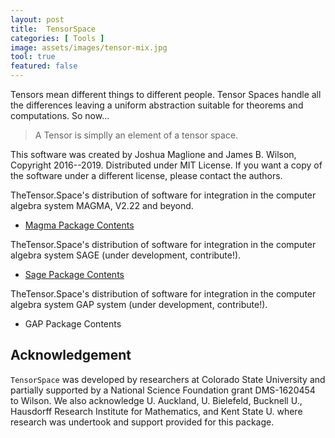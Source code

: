 ```yaml
---
layout: post
title:  TensorSpace
categories: [ Tools ]
image: assets/images/tensor-mix.jpg
tool: true
featured: false
---
```


Tensors mean different things to different people.  Tensor Spaces handle all the differences
leaving a uniform abstraction suitable for theorems and computations.  So now...
> A Tensor is simplly an element of a tensor space.



This software was created by Joshua Maglione and James B. Wilson, Copyright 
2016--2019. Distributed under MIT License. If you want a copy of the software 
under a different license, please contact the authors. 


TheTensor.Space's distribution of software for 
integration in the computer algebra system MAGMA, V2.22 and beyond.

 * [Magma Package Contents](https://github.com/thetensor-space/TensorSpace)

TheTensor.Space's distribution of software for 
integration in the computer algebra system SAGE (under development, contribute!).

 * [Sage Package Contents](https://github.com/thetensor-space/SageTensorSpace)

TheTensor.Space's distribution of software for 
integration in the computer algebra system GAP system (under development, contribute!).

 * GAP Package Contents



## Acknowledgement

`TensorSpace` was developed by researchers at Colorado State University and 
partially supported by a National Science Foundation grant DMS-1620454 to 
Wilson.  We also acknowledge U. Auckland, U. Bielefeld, Bucknell U., Hausdorff 
Research Institute for Mathematics, and Kent State U. where research was 
undertook and support provided for this package.
